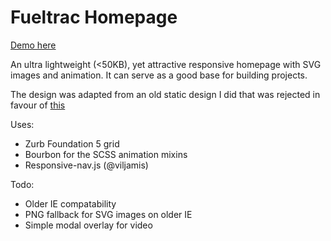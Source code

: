 Fueltrac Homepage
====

[Demo here](http://balsamade.com/fueltrac-mockup/ "Fueltrac homepage mockup") 

An ultra lightweight (<50KB), yet attractive responsive homepage with SVG images and animation. It can serve as a good base for building projects.

The design was adapted from an old static design I did that was rejected in favour of [this](http://fueltrac.com.au/ "Fueltrac website") 

Uses:
- Zurb Foundation 5 grid
- Bourbon for the SCSS animation mixins
- Responsive-nav.js (@viljamis) 

Todo:
- Older IE compatability
- PNG fallback for SVG images on older IE
- Simple modal overlay for video